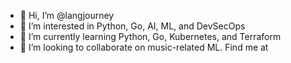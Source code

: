 - 👋 Hi, I’m @langjourney
- 👀 I’m interested in Python, Go, AI, ML, and DevSecOps
- 🌱 I’m currently learning Python, Go, Kubernetes, and Terraform
- 💞️ I’m looking to collaborate on music-related ML. Find me at <Discord upcoming>

<!---
langjourney/langjourney is a ✨ special ✨ repository because its `README.md` (this file) appears on your GitHub profile.
You can click the Preview link to take a look at your changes.
--->
